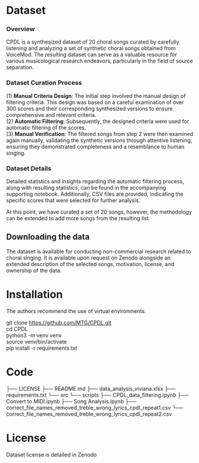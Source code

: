 # Dataset
### Overview
CPDL is a synthesized dataset of 20 choral songs curated by carefully listening and analyzing a set of synthetic choral songs obtained from VoiceMod. The resulting dataset can serve as a valuable resource for various musicological research endeavors, particularly in the field of source separation.

### Dataset Curation Process
(1) **Manual Criteria Design**: The initial step involved the manual design of filtering criteria. This design was based on a careful examination of over 300 scores and their corresponding synthesized versions to ensure comprehensive and relevant criteria. \
(2) **Automatic Filtering**: Subsequently, the designed criteria were used for automatic filtering of the scores. \
(3) **Manual Verification**: The filtered songs from step 2 were then examined again manually, 
validating the synthetic versions through attentive listening, ensuring they demonstrated completeness and a resemblance to human singing. 

### Dataset Details

Detailed statistics and insights regarding the automatic filtering process, along with resulting statistics, can be found in the accompanying supporting notebook. Additionally, CSV files are provided, indicating the specific scores that were selected for further analysis.

At this point, we have curated a set of 20 songs, however, the methodology can be extended to add more songs from the resulting list. 

## Downloading the data
The dataset is available for conducting non-commercial research related to choral singing. It is available upon request on Zenodo alongside an extended description of the selected songs, motivation, license, and ownership of the data.

# Installation
The authors recommend the use of virtual environments.

git clone https://github.com/MTG/CPDL.git \
cd CPDL \
python3 -m venv venv  \
source venv/bin/activate \
pip install -r requirements.txt

# Code

├── LICENSE
├── README.md
├── data_analysis_viviana.xlsx
├── requirements.txt
└── src
    └── scripts
        ├── CPDL_data_filtering.ipynb
        ├── Convert to MIDI.ipynb
        ├── Song Analysis.ipynb
        ├── correct_file_names_removed_treble_wrong_lyrics_cpdl_repeat1.csv
        └── correct_file_names_removed_treble_wrong_lyrics_cpdl_repeat2.csv

# License
Dataset license is detailed in Zenodo
